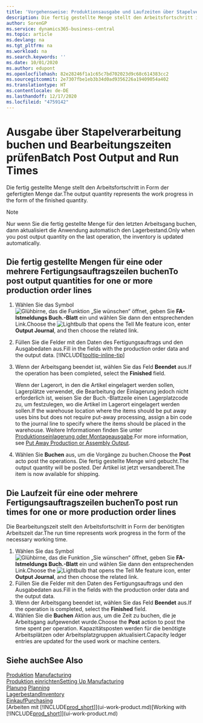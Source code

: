```yaml
---
title: 'Vorgehensweise: Produktionsausgabe und Laufzeiten über Stapelverarbeitung buchen| Microsoft Docs'
description: Die fertig gestellte Menge stellt den Arbeitsfortschritt in Form der gefertigten Menge dar.
author: SorenGP
ms.service: dynamics365-business-central
ms.topic: article
ms.devlang: na
ms.tgt_pltfrm: na
ms.workload: na
ms.search.keywords: ''
ms.date: 10/01/2020
ms.author: edupont
ms.openlocfilehash: 82e28246f1a1c65c7bd702023d9c68c614383cc2
ms.sourcegitcommit: 2e7307fbe1eb3b34d0ad9356226a19409054a402
ms.translationtype: HT
ms.contentlocale: de-DE
ms.lasthandoff: 12/17/2020
ms.locfileid: "4759142"
---
```

# <a name="batch-post-output-and-run-times"></a><span data-ttu-id="475b8-103">Ausgabe über Stapelverarbeitung buchen und Bearbeitungszeiten prüfen</span><span class="sxs-lookup"><span data-stu-id="475b8-103">Batch Post Output and Run Times</span></span>
<span data-ttu-id="475b8-104">Die fertig gestellte Menge stellt den Arbeitsfortschritt in Form der gefertigten Menge dar.</span><span class="sxs-lookup"><span data-stu-id="475b8-104">The output quantity represents the work progress in the form of the finished quantity.</span></span>  

> [!NOTE]
> <span data-ttu-id="475b8-105">Nur wenn Sie die fertig gestellte Menge für den letzten Arbeitsgang buchen, dann aktualisiert die Anwendung automatisch den Lagerbestand.</span><span class="sxs-lookup"><span data-stu-id="475b8-105">Only when you post output quantity on the last operation, the inventory is updated automatically.</span></span>  

## <a name="to-post-output-quantities-for-one-or-more-production-order-lines"></a><span data-ttu-id="475b8-106">Die fertig gestellte Mengen für eine oder mehrere Fertigungsauftragszeilen buchen</span><span class="sxs-lookup"><span data-stu-id="475b8-106">To post output quantities for one or more production order lines</span></span>
1. <span data-ttu-id="475b8-107">Wählen Sie das Symbol ![Glühbirne, das die Funktion „Sie wünschen“ öffnet](media/ui-search/search_small.png "Was möchten Sie tun?"), geben Sie **FA-Istmeldungs Buch.-Blatt** ein und wählen Sie dann den entsprechenden Link.</span><span class="sxs-lookup"><span data-stu-id="475b8-107">Choose the ![Lightbulb that opens the Tell Me feature](media/ui-search/search_small.png "Tell me what you want to do") icon, enter **Output Journal**, and then choose the related link.</span></span>  
2. <span data-ttu-id="475b8-108">Füllen Sie die Felder mit den Daten des Fertigungsauftrags und den Ausgabedaten aus.</span><span class="sxs-lookup"><span data-stu-id="475b8-108">Fill in the fields with the production order data and the output data.</span></span> [!INCLUDE[tooltip-inline-tip](includes/tooltip-inline-tip_md.md)]
3. <span data-ttu-id="475b8-109">Wenn der Arbeitsgang beendet ist, wählen Sie das Feld **Beendet** aus.</span><span class="sxs-lookup"><span data-stu-id="475b8-109">If the operation has been completed, select the **Finished** field.</span></span>  

    <span data-ttu-id="475b8-110">Wenn der Lagerort, in den die Artikel eingelagert werden sollen, Lagerplätze verwendet, die Bearbeitung der Einlagerung jedoch nicht erforderlich ist, weisen Sie der Buch.-Blattzeile einen Lagerplatzcode zu, um festzulegen, wo die Artikel im Lagerort eingelagert werden sollen.</span><span class="sxs-lookup"><span data-stu-id="475b8-110">If the warehouse location where the items should be put away uses bins but does not require put-away processing,  assign a bin code to the journal line to specify where the items should be placed in the warehouse.</span></span> <span data-ttu-id="475b8-111">Weitere Informationen finden Sie unter [Produktionseinlagerung oder Montageausgabe](warehouse-how-to-put-away-production-output.md).</span><span class="sxs-lookup"><span data-stu-id="475b8-111">For more information, see [Put Away Production or Assembly Output](warehouse-how-to-put-away-production-output.md).</span></span>  

4. <span data-ttu-id="475b8-112">Wählen Sie **Buchen** aus, um die Vorgänge zu buchen.</span><span class="sxs-lookup"><span data-stu-id="475b8-112">Choose the **Post** acto post the operations.</span></span> <span data-ttu-id="475b8-113">Die fertig gestellte Menge wird gebucht.</span><span class="sxs-lookup"><span data-stu-id="475b8-113">The output quantity will be posted.</span></span> <span data-ttu-id="475b8-114">Der Artikel ist jetzt versandbereit.</span><span class="sxs-lookup"><span data-stu-id="475b8-114">The item is now available for shipping.</span></span>  

## <a name="to-post-run-times-for-one-or-more-production-order-lines"></a><span data-ttu-id="475b8-115">Die Laufzeit für eine oder mehrere Fertigungsauftragszeilen buchen</span><span class="sxs-lookup"><span data-stu-id="475b8-115">To post run times for one or more production order lines</span></span>
<span data-ttu-id="475b8-116">Die Bearbeitungszeit stellt den Arbeitsfortschritt in Form der benötigten Arbeitszeit dar.</span><span class="sxs-lookup"><span data-stu-id="475b8-116">The run time represents work progress in the form of the necessary working time.</span></span>    

1.  <span data-ttu-id="475b8-117">Wählen Sie das Symbol ![Glühbirne, das die Funktion „Sie wünschen“ öffnet](media/ui-search/search_small.png "Was möchten Sie tun?"), geben Sie **FA-Istmeldungs Buch.-Blatt** ein und wählen Sie dann den entsprechenden Link.</span><span class="sxs-lookup"><span data-stu-id="475b8-117">Choose the ![Lightbulb that opens the Tell Me feature](media/ui-search/search_small.png "Tell me what you want to do") icon, enter **Output Journal**, and then choose the related link.</span></span>  
2. <span data-ttu-id="475b8-118">Füllen Sie die Felder mit den Daten des Fertigungsauftrags und den Ausgabedaten aus.</span><span class="sxs-lookup"><span data-stu-id="475b8-118">Fill in the fields with the production order data and the output data.</span></span>  
3.  <span data-ttu-id="475b8-119">Wenn der Arbeitsgang beendet ist, wählen Sie das Feld **Beendet** aus.</span><span class="sxs-lookup"><span data-stu-id="475b8-119">If the operation is completed, select the **Finished** field.</span></span>  
4. <span data-ttu-id="475b8-120">Wählen Sie die **Buchen** Aktion aus, um die Zeit zu buchen, die je Arbeitsgang aufgewendet wurde.</span><span class="sxs-lookup"><span data-stu-id="475b8-120">Choose the **Post** action to post the time spent per operation.</span></span> <span data-ttu-id="475b8-121">Kapazitätsposten werden für die benötigte Arbeitsplätzen oder Arbeitsplatzgruppen aktualisiert.</span><span class="sxs-lookup"><span data-stu-id="475b8-121">Capacity ledger entries are updated for the used work or machine centers.</span></span>

## <a name="see-also"></a><span data-ttu-id="475b8-122">Siehe auch</span><span class="sxs-lookup"><span data-stu-id="475b8-122">See Also</span></span>  
<span data-ttu-id="475b8-123">[Produktion](production-manage-manufacturing.md)  </span><span class="sxs-lookup"><span data-stu-id="475b8-123">[Manufacturing](production-manage-manufacturing.md)  </span></span>  
[<span data-ttu-id="475b8-124">Produktion einrichten</span><span class="sxs-lookup"><span data-stu-id="475b8-124">Setting Up Manufacturing</span></span>](production-configure-production-processes.md)  
<span data-ttu-id="475b8-125">[Planung](production-planning.md)    </span><span class="sxs-lookup"><span data-stu-id="475b8-125">[Planning](production-planning.md)    </span></span>  
[<span data-ttu-id="475b8-126">Lagerbestand</span><span class="sxs-lookup"><span data-stu-id="475b8-126">Inventory</span></span>](inventory-manage-inventory.md)  
[<span data-ttu-id="475b8-127">Einkauf</span><span class="sxs-lookup"><span data-stu-id="475b8-127">Purchasing</span></span>](purchasing-manage-purchasing.md)  
<span data-ttu-id="475b8-128">[Arbeiten mit [!INCLUDE[prod_short](includes/prod_short.md)]](ui-work-product.md)</span><span class="sxs-lookup"><span data-stu-id="475b8-128">[Working with [!INCLUDE[prod_short](includes/prod_short.md)]](ui-work-product.md)</span></span>
